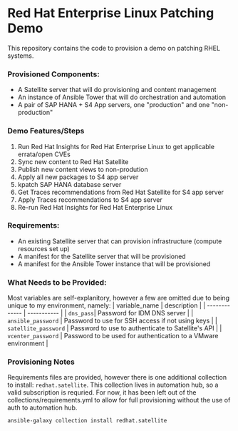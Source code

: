 # Red Hat Enterprise Linux Patching Demo
This repository contains the code to provision a demo on patching RHEL systems.

### Provisioned Components:
- A Satellite server that will do provisioning and content management
- An instance of Ansible Tower that will do orchestration and automation
- A pair of SAP HANA + S4 App servers, one "production" and one "non-production"

### Demo Features/Steps
1. Run Red Hat Insights for Red Hat Enterprise Linux to get applicable errata/open CVEs
2. Sync new content to Red Hat Satellite
3. Publish new content views to non-prodution
4. Apply all new packages to S4 app server
5. kpatch SAP HANA database server
6. Get Traces recommendations from Red Hat Satellite for S4 app server
7. Apply Traces recommendations to S4 app server
8. Re-run Red Hat Insights for Red Hat Enterprise Linux

### Requirements:
- An existing Satellite server that can provision infrastructure (compute resources set up)
- A manifest for the Satellite server that will be provisioned
- A manifest for the Ansible Tower instance that will be provisioned

### What Needs to be Provided:
Most variables are self-explanitory, however a few are omitted due to being unique to my environment, namely:
| variable_name | description |
| ------------- | ----------- |
| `dns_pass`| Password for IDM DNS server |
| `ansible_password` | Password to use for SSH access if not using keys |
| `satellite_password` | Password to use to authenticate to Satellite's API |
| `vcenter_password` | Password to be used for authentication to a VMware environment |

### Provisioning Notes
Requirements files are provided, however there is one additional collection to install: `redhat.satellite`. This collection lives in automation hub, so a valid subscription is requried. For now, it has been left out of the collections/requirements.yml to allow for full provisioning without the use of auth to automation hub.

`ansible-galaxy collection install redhat.satellite`